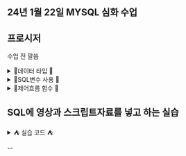  ## 24년 1월 22일 MYSQL 심화 수업 
 
## 프로시저 
 
수업 전 말씀 
<details>
<summary>🐝데이터 타입  🐝    </summary>
<div markdown="1">

MySQL 데이터 타입에 대해서리뷰하는 시간을 가졌음
## 아래 데이터 타입은 외우는것이 좋다 .
- MySQL 데이터 형식

1) 숫자
- SMALLINT (2byte)
- INT (4byte)
- BIGINT (8byte)
- FIOAT (4byte) - 소수점 아래 7자리까지 표현
- DOUBLE (8byte) - 소수점 아래 15자리까지 표현
- DECIMAL(m,d) = m: 전체자릿수 d: 소숫점이하 자릿수
2) 문자
- CHAR(n), CHAR(1) CHARACTER : 고정길이
- VARCHAR(1~65535) : 가변길이
#### TEXT 형식
- TINYTEXT (1~255byte) () -> 저장 가능한 데이터 값
- TEXT (1~ 65535byte)
- LONGTEXT :4G까지 가능
- BLOB형식("Binary Large Object"의 약자) - 사진, 동영상, 및 대용량 글자를 저장하기 위한 데이터 타입
- ENUM() 열거형 데이터 값
- SET
3) 날짜 / 시간
4)
| 키워드      | 데이터 저장값  | 저장형식         |
   |----------|----------|--------------|
| DATE     | 3byte    | YYYY-MM-DD형식 |
| DATETIME | 8byte    | YYYY-MM-DD HH:MM:SS |

4) 지도/JSON 데이터형식
   GEOMETRY :
- 공간데이터 형식으로 선,점, 다각형같은 공간개체를 저장,조작

## JSON(JavaScript Object Notation)
- 선언방식

- **ex) {id: 'jack', name = 'jack Kim', age : 20}**


</div>
</details> 


<details>
<summary>🐝SQL변수 사용  🐝    </summary>
<div markdown="1">

SQL 변수 사용 
@ 
```sql
use sqldb;
set @myvar1 ="백정훈은 피곤하다";
set @myvar2 =3;
set @myvar3 =4.2;
set @myvar4 ="가수이름-->";

select @myvar1;
select @mrvar4, name from usertbl where height>180;

set @myvar1 = 5;
prepare myQuery
from 'select name, height from usertbl order by height limit ?';
execute myQuery using @myvar1; 

```
</div>
</details> 

<details>
<summary>🐝제어흐름 함수   🐝    </summary>
<div markdown="1">

```SQL
-- 1. 제어 흐름 함수(수식함수) : 프로그램의 흐름제어 
1-1 .IF(수식, 참, 거짓) 
SELECT IF(100>200,'참','거짓');

-- IFNULL (수식1, 수식2) -> 
수식1이 NULL이 아니면 수식1이 반환, 
수식1이 NULL이면 수식2가 반환

select ifnull(null,'null이구나!'),innull(100,'null이 아니네');

-- NULLIF (수식1, 수식2) : 수식1과 수식2가 같으면 NULL 반환한다. 다르면 수식1 반환 alter
   select nullif(100,100), nullif(200,100);



--2. CASE ~ WHEN ~ ELSE ~ END  : CASE 연산자 다중분기에서 사용되는 함수와 함께 사용된다.
SELECT CASE 10 
         WHEN 1 THEN '일'
         WHEN 5 THEN '오'
         WHEN 10 THEN '십'
         ELSE '에라 모르겠다.'
         END AS 'CASE 연습';  
         

-- 문자열 ASCII(아스키코드), CHAR(숫자) 
SELECT ASCII('A'), CHAR(65);   

-- BIT_LENGHTH(문자열), CHAR_LENGTH(문자열),LENGTH(문자열)  
-- MYSQL 은 UTF-8 코드 이므로 영문자 1= 1BYTE 한글,한문 1= 3BYTE
SELECT BIT_LENGTH('ABC'),CHAR_LENGTH('ABC'),LENGTH('ABC');
SELECT BIT_LENGTH('가나다'),CHAR_LENGTH('가나다'),LENGTH('가나다');

-- CONCAT(문자열1, 문자열2,.... ), CON_CAT_WS(구분자,문자열1, 문자열2)
 -- 각원자 사이에 원하는 원자를 넣는다 (원자와 원자 사이에 원자를 합친다)
SELECT CONCAT_WS('=', '2024','02','21');

-- ELT(위치, 문자열1, 문자열2,...)  -- 위치에있는 원자값을 출력한다. 
SELECT ELT(2,'하나','둘','셋');

-- FIELD('찾을 문자열', 문자열1, 문자열2) -- 인덱스 리턴 해줌 
SELECT FIELD('둘','하나','셋','둘');

-- FIND_IN_SET( 찾을 문자열 , 문자열 리스트) 
SELECT find_in_set('둘','둘');

-- INSTR('하나둘셋','둘'); -- 시작되는 위치 출력
SELECT INSTR('하나둘셋','둘');
-- LOCATE('둘','하나둘셋'); 
 SELECT LOCATE('둘','하나둘셋');
 
 -- FORMAT(숫자, 소수점 자릿수) 
 SELECT FORMAT(12345.1234567,4); -- 소수점아래 4자리수까지 출력 
 
 -- BIN(숫자), HEX(숫자), OCT(숫자), 2진수, 16진수, 8진수 
 SELECT BIN(30), HEX(30), OCT(30);
 
 -- INSERT()
 SELECT INSERT('ABCDEFGHI',3,4,'!!!!'); -- 3은 스타트 위치, 4는지울 문자 크기,!!!!는 넣을 문자 
 SELECT INSERT('ABCDEFGHI',3,2,'!!!!'); 
 SELECT INSERT('ABCDEFGHI',3,1,'!!!!'); 
 SELECT INSERT('ABCDEFGHI',3,0,'!!!!');
 
 -- LEFT(), RIGHT() : 왼쪽, 오른쪽 문자열의 길이만큼 반환 
SELECT LEFT('ABCDEFGHI',8), RIGHT('ABCDEFGHI',8);
SELECT LEFT('ABCDEFGHI',3), RIGHT('ABCDEFGHI',3);
SELECT LEFT('ABCDEFGHI',2), RIGHT('ABCDEFGHI',2);
SELECT LEFT('ABCDEFGHI',1), RIGHT('ABCDEFGHI',1);

-- UPPER(문자열), LOWER(문자열), 대소문자 변환함수 
-- LPAD, RPAD 
SELECT lpad('자바 백엔드 개발자',5,'##'); 
SELECT LPAD('자바 백엔드 개발자',6, '##'); 
SELECT LPAD('자바 백엔드 개발자',10, '##'); 
SELECT LPAD('자바 백엔드 개발자',8, '##'); 
SELECT LPAD('자바 백엔드 개발자',12, '##'); 
SELECT RPAD('자바 백엔드 개발자',12, '##');


-- LTRIM, RTRIM, TRIM() : 공백제거  BOTH : 양쪽  LEADING : 앞 TRALLING :  
SELECT LENGTH(RTRIM('     SQL 프로그래밍')), rtrim('SQL프로그래밍   ');
SELECT TRIM( "   안  녕   " ), TRIM(BOTH '^' FROM '^^ 재미있네요.^^'); -- ^ 다 삭제됨 

-- REPEAT (문자열, 횟수반복)
SELECT REPEAT('SQL',10);
-- SQLSQLSQLSQLSQLSQLSQLSQLSQLSQL

-- REPLACE(문자열,원래 문자열, 바꿀 문자열);
SELECT replace('MYSQL 문법 배우기','문법','저장 프로그램');
-- 이러면 출력이 MYSQL 저장 프로그램 배우기라고 출력이 된다.          
```
</div>
</details> 

## SQL에 영상과 스크립트자료를 넣고 하는 실습 

<details>
<summary>⛺️ 실습 코드 ⛺️    </summary>
<div markdown="1">


```SQL
create database moviedb;

use moviedb;

create table movietbl(
m_id int,
m_titile varchar(30),
m_director varchar(20),
m_star varchar(20),
m_script longtext,
m_film longblob)
default charset =utf8mb4;

select * 
from movietbl;

insert into movietbl values(1,'쉰들러리스트','스티븐 스필버그','리암 니슨',
load_file('c:/datasource/movies/Schindler.TXT'),
load_file('C:/datasource/movies/Schindler.mp4'));
-- 이렇게 하면 스크립트와 영화가 로드가안되고 널값로 들어가 있다. 
-- 파워쉘로 경로와 용량을 바꿔줘야한다. 
-- 1. 최대 패킷 크기 확인할 필요가 있다. (=최대 파일 크기) 시스템 변수 max_allowed_pack 값 조회 
show variables like 'max_allowed_packet';  -- 기본 값 4M로 설정이 되어있다.

-- 2. 시스템 변수에 secure_ file priv 
show variables like 'secure_file_priv';

insert into movietbl values(1,'쉰들러리스트','스티븐 스필버그','리암 니슨',
load_file('c:/datasource/movies/Schindler.TXT'),
load_file('C:/datasource/movies/Schindler.mp4'));

insert into movietbl values(2,'쇼생크탈출','프랭크다라본트','팀 로빈슨',
load_file('c:/datasource/movies/Shawshank.txt'),
load_file('c:/datasource/movies/Shawshank.mp4'));

insert into movietbl values(3,'라스트 모히칸','마이클 만','다니엘 데이 루이스 ',
load_file('c:/datasource/movies/mohican.txt'),
load_file('c:/datasource/movies/mohican.mp4'));


select * from movietbl; 
commit;
```

![IMG](./실습파일.png)

- 이렇게 출력문이 뜬다. 
</div>
</details> 

-- 